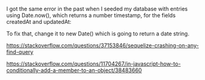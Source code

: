

I got the same error in the past when I seeded my database with entries using Date.now(), which returns a number timestamp, for the fields createdAt and updatedAt:

To fix that, change it to new Date() which is going to return a date string.

https://stackoverflow.com/questions/37153846/sequelize-crashing-on-any-find-query

https://stackoverflow.com/questions/11704267/in-javascript-how-to-conditionally-add-a-member-to-an-object/38483660